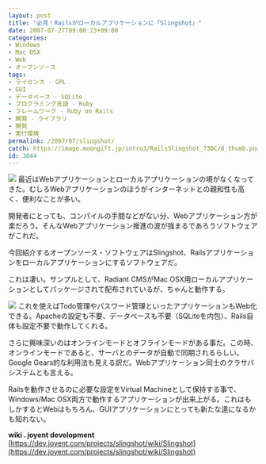 ```yaml
---
layout: post
title: "必見！Railsがローカルアプリケーションに「Slingshot」"
date: 2007-07-27T09:00:23+09:00
categories:
- Windows
- Mac OSX
- Web
- オープンソース
tags: 
- ライセンス - GPL
- GUI
- データベース - SQLite
- プログラミング言語 - Ruby
- フレームワーク - Ruby on Rails
- 開発 - ライブラリ
- 開発
- 実行環境
permalink: /2007/07/slingshot/
catch: https://image.moongift.jp/intro3/RailsSlingshot_73DC/8_thumb.png
id: 3844
---
```

[![](https://image.moongift.jp/intro3/RailsSlingshot_73DC/7_thumb.png)](https://image.moongift.jp/intro3/RailsSlingshot_73DC/72.png) 最近はWebアプリケーションとローカルアプリケーションの境がなくなってきた。むしろWebアプリケーションのほうがインターネットとの親和性も高く、便利なことが多い。   
  
開発者にとっても、コンパイルの手間などがない分、Webアプリケーション方が楽だろう。そんなWebアプリケーション推進の波が強まるであろうソフトウェアがこれだ。   
  
今回紹介するオープンソース・ソフトウェアはSlingshot、Railsアプリケーションをローカルアプリケーションにするソフトウェアだ。   
  
<!--more-->  
  
これは凄い。サンプルとして、Radiant CMSがMac OSX用ローカルアプリケーションとしてパッケージされて配布されているが、ちゃんと動作する。   
  
[![](https://image.moongift.jp/intro3/RailsSlingshot_73DC/8_thumb.png)](https://image.moongift.jp/intro3/RailsSlingshot_73DC/84.png) これを使えばTodo管理やパスワード管理といったアプリケーションもWeb化できる。Apacheの設定も不要、データベースも不要（SQLiteを内包）、Rails自体も設定不要で動作してくれる。   
  
さらに興味深いのはオンラインモードとオフラインモードがある事だ。この時、オンラインモードであると、サーバとのデータが自動で同期されるらしい。Google Gears的な利用法も見える訳だ。Webアプリケーション同士のクラサバシステムとも言える。   
  
Railsを動作させるのに必要な設定をVirtual Machineとして保持する事で、Windows/Mac OSX両方で動作するアプリケーションが出来上がる。これはもしかするとWebはもちろん、GUIアプリケーションにとっても新たな道になるかも知れない。   
  
**wiki . joyent development**  
[https://dev.joyent.com/projects/slingshot/wiki/Slingshot](https://dev.joyent.com/projects/slingshot/wiki/Slingshot)